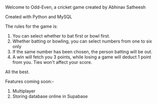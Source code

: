 Welcome to Odd-Even, a cricket game created by Abhinav Satheesh

Created with Python and MySQL

The rules for the game is:
1. You can select whether to bat first or bowl first.
2. Whether batting or bowling, you can select numbers from one to six only
3. If the same number has been chosen, the person batting will be out. 
4. A win will fetch you 3 points, while losing a game will deduct 1 point from you. Ties won't affect your score.

All the best.

Features coming soon:-
1. Multiplayer
2. Storing database online in Supabase
